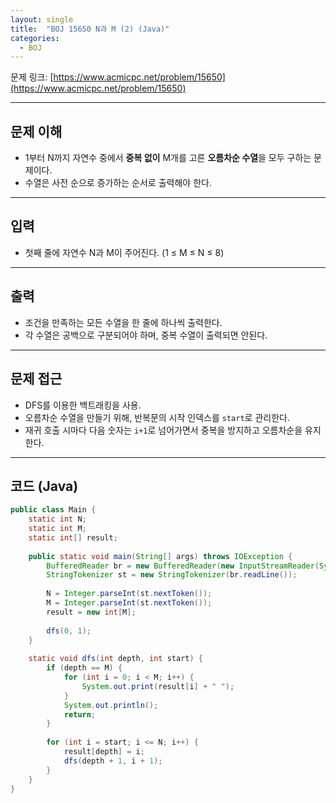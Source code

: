 ```yaml
---
layout: single
title:  "BOJ 15650 N과 M (2) (Java)"
categories: 
  - BOJ
---
```


문제 링크: [https://www.acmicpc.net/problem/15650](https://www.acmicpc.net/problem/15650)

---

## 문제 이해

- 1부터 N까지 자연수 중에서 **중복 없이** M개를 고른 **오름차순 수열**을 모두 구하는 문제이다.
- 수열은 사전 순으로 증가하는 순서로 출력해야 한다.

---

## 입력

- 첫째 줄에 자연수 N과 M이 주어진다. (1 ≤ M ≤ N ≤ 8)

---

## 출력

- 조건을 만족하는 모든 수열을 한 줄에 하나씩 출력한다.
- 각 수열은 공백으로 구분되어야 하며, 중복 수열이 출력되면 안된다.

---

## 문제 접근

- DFS를 이용한 백트래킹을 사용.
- 오름차순 수열을 만들기 위해, 반복문의 시작 인덱스를 `start`로 관리한다.
- 재귀 호출 시마다 다음 숫자는 `i+1`로 넘어가면서 중복을 방지하고 오름차순을 유지한다.

---

## 코드 (Java)

```java
public class Main { 
    static int N; 
    static int M; 
    static int[] result; 
    
    public static void main(String[] args) throws IOException { 
        BufferedReader br = new BufferedReader(new InputStreamReader(System.in)); 
        StringTokenizer st = new StringTokenizer(br.readLine()); 
        
        N = Integer.parseInt(st.nextToken()); 
        M = Integer.parseInt(st.nextToken()); 
        result = new int[M]; 
        
        dfs(0, 1); 
    } 
    
    static void dfs(int depth, int start) { 
        if (depth == M) { 
            for (int i = 0; i < M; i++) { 
                System.out.print(result[i] + " "); 
            } 
            System.out.println(); 
            return; 
        } 
        
        for (int i = start; i <= N; i++) { 
            result[depth] = i; 
            dfs(depth + 1, i + 1); 
        } 
    } 
}
